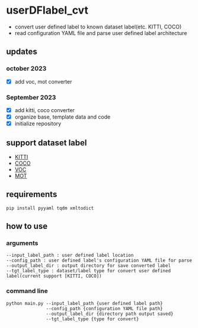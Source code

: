 # userDFlabel_cvt
- convert user defined label to known dataset label(etc. KITTI, COCO)
- read configuration YAML file and parse user defined label architecture

## updates
### october 2023
- [x] add voc, mot converter
### September 2023
- [x] add kitti, coco converter
- [x] organize base, template data and code
- [x] initialize repository

## support dataset label
- [KITTI](https://www.cvlibs.net/datasets/kitti/eval_object.php?obj_benchmark=3d)
- [COCO](https://cocodataset.org/#download)
- [VOC](http://host.robots.ox.ac.uk/pascal/VOC/voc2012/index.html)
- [MOT](https://motchallenge.net/data/MOT17/)

## requirements
```commandline
pip install pyyaml tqdm xmltodict
```

## how to use
### arguments
```text
--input_label_path : user defined label location
--config_path : user defined label's configuration YAML file for parse
--output_label_dir : output directory for save converted label
--tgt_label_type : dataset/label type for convert user defined label(current support [KITTI, COCO])
```

### command line
```commandline
python main.py --input_label_path {user defined label path} 
               --config_path {configuration YAML file path} 
               --output_label_dir {directory path output saved} 
               --tgt_label_type {type for convert} 
```
